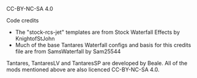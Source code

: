 CC-BY-NC-SA 4.0

Code credits
 - The "stock-rcs-jet" templates are from Stock Waterfall Effects by KnightofStJohn
 - Much of the base Tantares Waterfall configs and basis for this credits file are from SamsWaterfall by Sam25544

Tantares, TantaresLV and TantaresSP are developed by Beale. 
All of the mods mentioned above are also licenced CC-BY-NC-SA 4.0. 
